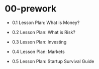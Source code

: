 # 00-prework

* 0.1 Lesson Plan: What is Money?

* 0.2 Lesson Plan: What is Risk?

* 0.3 Lesson Plan: Investing

* 0.4 Lesson Plan: Markets

* 0.5 Lesson Plan: Startup Survival Guide

